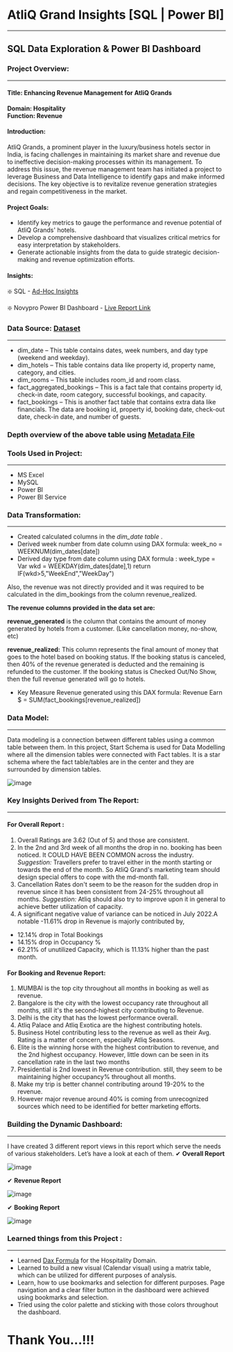# AtliQ Grand Insights [SQL | Power BI]
---
## SQL Data Exploration & Power BI Dashboard
### Project Overview:
--- 
#### Title: Enhancing Revenue Management for AtliQ Grands
**Domain:  Hospitality**      
**Function: Revenue**

#### Introduction:
AtliQ Grands, a prominent player in the luxury/business hotels sector in India, is facing challenges in maintaining its market share and revenue due to ineffective decision-making processes within its management. To address this issue, the revenue management team has initiated a project to leverage Business and Data Intelligence to identify gaps and make informed decisions. The key objective is to revitalize revenue generation strategies and regain competitiveness in the market.

#### Project Goals:

- Identify key metrics to gauge the performance and revenue potential of AtliQ Grands' hotels.
- Develop a comprehensive dashboard that visualizes critical metrics for easy interpretation by stakeholders.
- Generate actionable insights from the data to guide strategic decision-making and revenue optimization efforts.

#### Insights:

❇️ SQL - [Ad-Hoc Insights]()

❇️ Novypro Power BI Dashboard - [Live Report Link](https://www.novypro.com/project/atliq-hospitality-analysis-24)

### Data Source: [Dataset](https://github.com/arun10ak/Power-BI-Atliq-Hotel-Insights-of-Revenue-and-Booking/tree/main/Dataset)
---

- dim_date – This table contains dates, week numbers, and day type (weekend and weekday).
- dim_hotels – This table contains data like property id, property name, category, and cities.
- dim_rooms – This table includes room_id and room class.
- fact_aggregated_bookings – This is a fact tale that contains property id, check-in date, room category, successful bookings, and capacity.
- fact_bookings – This is another fact table that contains extra data like financials. The data are booking id, property id, booking date, check-out date, check-in date, and number of guests.

### Depth overview of the above table using  [Metadata File](https://github.com/arun10ak/Power-BI-Atliq-Hotel-Insights-of-Revenue-and-Booking/blob/main/meta_data_hospitality.txt)

### Tools Used in Project:
---

- MS Excel
- MySQL
- Power BI
- Power BI Service

### Data Transformation:
---

- Created calculated columns in the *dim_date table* .
- Derived week number from date column using DAX formula: week_no = WEEKNUM(dim_dates[date])
- Derived day type from date column using DAX formula :
        week_type =
            Var wkd = WEEKDAY(dim_dates[date],1)
            return IF(wkd>5,"WeekEnd","WeekDay")
  
Also, the revenue was not directly provided and it was required to be calculated in the dim_bookings from the column revenue_realized.

**The revenue columns provided in the data set are:**

**revenue_generated** is the column that contains the amount of money generated by hotels from a customer. (Like cancellation money, no-show, etc)

**revenue_realized:** This column represents the final amount of money that goes to the hotel based on booking status. If the booking status is canceled, then 40% of the revenue generated is deducted and the remaining is refunded to the customer. If the booking status is Checked Out/No Show, then the full revenue generated will go to hotels.

- Key Measure Revenue generated using this DAX formula:
    Revenue Earn $ = SUM(fact_bookings[revenue_realized])

### Data Model:
---
Data modeling is a connection between different tables using a common table between them. In this project, Start Schema is used for Data Modelling where all the dimension tables were connected with Fact tables. It is a star schema where the fact table/tables are in the center and they are surrounded by dimension tables.

![image](https://github.com/arun10ak/Power-BI-Atliq-Hotel-Insights-of-Revenue-and-Booking/assets/117892039/f8ac83d5-35e5-4004-9910-f4c95d7676b4)

### Key Insights Derived from The Report:
---
#### For Overall Report :
1. Overall Ratings are 3.62 (Out of 5) and those are consistent.
2. In the 2nd and 3rd week of all months the drop in no. booking has been noticed. It COULD HAVE BEEN COMMON across the industry.
*Suggestion:* Travellers prefer to travel either in the month starting or towards the end of the month. So AtliQ Grand's marketing team should design special offers to cope with the md-month fall.
3. Cancellation Rates don't seem to be the reason for the sudden drop in revenue since it has been consistent from 24-25% throughout all months.
*Suggestion:* Atliq should also try to improve upon it in general to achieve better utilization of capacity.
4. A significant negative value of variance can be noticed in July 2022.A notable -11.61% drop in Revenue is majorly contributed by,
- 12.14% drop in Total Bookings
- 14.15% drop in Occupancy %
- 62.21% of unutilized Capacity, which is 11.13% higher than the past month.
  
#### For Booking and Revenue Report:
1. MUMBAI is the top city throughout all months in booking as well as revenue.
2. Bangalore is the city with the lowest occupancy rate throughout all months, still it's the second-highest city contributing to Revenue.
3. Delhi is the city that has the lowest performance overall.
4. Atliq Palace and Atliq Exotica are the highest contributing hotels.
5. Business Hotel contributing less to the revenue as well as their Avg. Rating is a matter of concern, especially Atliq Seasons.
6. Elite is the winning horse with the highest contribution to revenue, and the 2nd highest occupancy. However, little down can be seen in its cancellation rate in the last two months
7. Presidential is 2nd lowest in Revenue contribution. still, they seem to be maintaining higher occupancy% throughout all months.
8. Make my trip is better channel contributing around 19-20% to the revenue.
9. However major revenue around 40% is coming from unrecognized sources which need to be identified for better marketing efforts.

### Building the Dynamic Dashboard:
---
I have created 3 different report views in this report which serve the needs of various stakeholders. Let’s have a look at each of them.
✔ **Overall Report**

![image](https://github.com/arun10ak/Power-BI-Atliq-Hotel-Insights-of-Revenue-and-Booking/assets/117892039/b0c85f3b-dc25-40d6-bbc5-c07226ae78b5)

✔ **Revenue Report**

![image](https://github.com/arun10ak/Power-BI-Atliq-Hotel-Insights-of-Revenue-and-Booking/assets/117892039/43484bdd-a948-450d-902f-cf94bc4a2783)


✔ **Booking Report**

  ![image](https://github.com/arun10ak/Power-BI-Atliq-Hotel-Insights-of-Revenue-and-Booking/assets/117892039/4cd401ee-edfa-4312-a564-76e5f48a1261)

### Learned things from this Project :
---
- Learned [Dax Formula](https://github.com/arun10ak/Power-BI-Atliq-Hotel-Insights-of-Revenue-and-Booking/blob/main/DAX%20Formulas%20Learned.pdf) for the Hospitality  Domain.
- Learned to build a new visual (Calendar visual) using a matrix table, which can be utilized for different purposes of analysis.
- Learn, how to use bookmarks and selection for different purposes. Page navigation and a clear filter button in the dashboard were achieved using bookmarks and selection.
- Tried using the color palette and sticking with those colors throughout the dashboard.

# Thank You...!!!

